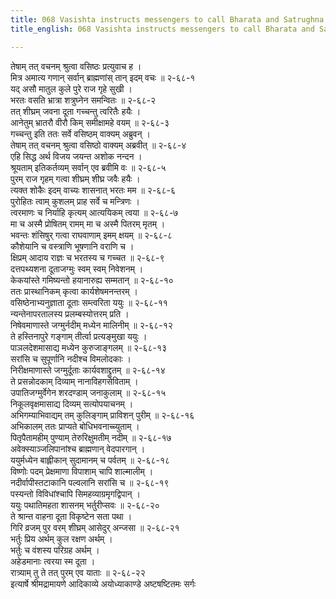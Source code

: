 ```yaml
---
title: 068 Vasishta instructs messengers to call Bharata and Satrughna
title_english: 068 Vasishta instructs messengers to call Bharata and Satrughna

---
```


<div class="audioEmbed"  caption="श्रीराम-हरिसीताराममूर्ति-घनपाठिभ्यां वचनम्" src="https://archive.org/download/Ramayana-recitation-Sriram-harisItArAmamUrti-Ghanapaati-v2/Kanda_2/Kanda_2_AYK-068-Bharathaya_dutha_Preshanam.mp3"></div>

तेषाम् तत् वचनम् श्रुत्वा वसिष्ठः प्रत्युवाच ह ।  
मित्र अमात्य गणान् सर्वान् ब्राह्मणांस् तान् इदम् वचः ॥ २-६८-१  
यद् असौ मातुल कुले पुरे राज गृहे सुखी ।  
भरतः वसति भ्रात्रा शत्रुघ्नेन समन्वितः ॥ २-६८-२  
तत् शीघ्रम् जवना दूता गच्चन्तु त्वरितैः हयैः ।  
आनेतुम् भ्रातरौ वीरौ किम् समीक्षामहे वयम् ॥ २-६८-३  
गच्चन्तु इति ततः सर्वे वसिष्ठम् वाक्यम् अब्रुवन् ।  
तेषाम् तत् वचनम् श्रुत्वा वसिष्ठो वाक्यम् अब्रवीत् ॥ २-६८-४  
एहि सिद्ध अर्थ विजय जयन्त अशोक नन्दन ।  
श्रूयताम् इतिकर्तव्यम् सर्वान् एव ब्रवीमि वः ॥ २-६८-५  
पुरम् राज गृहम् गत्वा शीघ्रम् शीघ्र जवैः हयैः ।  
त्यक्त शोकैः इदम् वाच्यः शासनात् भरतः मम ॥ २-६८-६  
पुरोहितः त्वाम् कुशलम् प्राह सर्वे च मन्त्रिणः ।  
त्वरमाणः च निर्याहि कृत्यम् आत्ययिकम् त्वया ॥ २-६८-७  
मा च अस्मै प्रोषितम् रामम् मा च अस्मै पितरम् मृतम् ।  
भवन्तः शंसिषुर् गत्वा राघवाणाम् इमम् क्षयम् ॥ २-६८-८  
कौशेयानि च वस्त्राणि भूषणानि वराणि च ।  
क्षिप्रम् आदाय राज्ञः च भरतस्य च गच्चत ॥ २-६८-९  
दत्तपथ्यशना दूताजग्मुः स्वम् स्वम् निवेशनम् ।  
केकयांस्ते गमिष्यन्तो हयानारुह्य सम्मतान् ॥ २-६८-१०  
ततः प्रास्थानिकम् कृत्वा कार्यशेषमनन्तरम् ।  
वसिष्ठेनाभ्यनुज्ञाता दूताः सम्त्वरिता ययुः ॥ २-६८-११  
न्यन्तेनापरतालस्य प्रलम्बस्योत्तरम् प्रति ।  
निषेवमाणास्ते जग्मुर्नदीम् मध्येन मालिनीम् ॥ २-६८-१२  
ते हस्तिनापुरे गङ्गाम् तीर्त्वा प्रत्यङ्मुखा ययुः ।  
पाञलदेशमासाद्य मध्येन कुरुजाङ्गलम् ॥ २-६८-१३  
सरांसि च सुपूर्णानि नदीश्च विमलोदकाः ।  
निरीक्षमाणास्ते जग्मुर्दूताः कार्यवशाद्द्रुतम् ॥ २-६८-१४  
ते प्रसन्नोदकाम् दिव्याम् नानाविहगसेविताम् ।  
उपातिजग्मुर्वेगेन शरदण्डाम् जनाकुलाम् ॥ २-६८-१५  
निकूलवृक्षमासाद्य दिव्यम् सत्योपयाचनम् ।  
अभिगम्याभिवाद्यम् तम् कुलिङ्गाम् प्राविशन् पुरीम् ॥ २-६८-१६  
अभिकालम् ततः प्राप्यते बोधिभवनाच्च्युताम् ।  
पितृपैतामहीम् पुण्याम् तेरुरिक्षुमतीम् नदीम् ॥ २-६८-१७  
अवेक्स्याञ्जलिपानांश्च ब्राह्मणान् वेदपारगान् ।  
ययुर्मध्येन बाह्लीकान् सुदामानम् च पर्वतम् ॥ २-६८-१८  
विष्णोः पदम् प्रेक्षमाणा विपाशाम् चापि शाल्मालीम् ।  
नदीर्वापीस्तटाकानि पल्वलानि सरांसि च ॥ २-६८-१९  
पस्यन्तो विविधांश्चापि सिमहव्याग्रमृगद्विपान् ।  
ययुः पथातिमहता शासनम् भर्तुरीप्सवः ॥ २-६८-२०  
ते श्रान्त वाहना दूता विकृष्टेन सता पथा ।  
गिरि व्रजम् पुर वरम् शीघ्रम् आसेदुर् अन्जसा ॥ २-६८-२१  
भर्तुः प्रिय अर्थम् कुल रक्षण अर्थम् ।  
भर्तुः च वंशस्य परिग्रह अर्थम् ।  
अहेडमानाः त्वरया स्म दूता ।  
रात्र्याम् तु ते तत् पुरम् एव याताः ॥ २-६८-२२  
इत्यार्षे श्रीमद्रामायणे आदिकाव्ये अयोध्याकाण्डे अष्टषष्टितमः सर्गः